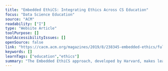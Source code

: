 ```yaml
---
title: "Embedded EthiCS: Integrating Ethics Across CS Education"
focus: "Data Science Education"
source: "ACM"
readability: ["I"]
type: "Website Article"
toolPurpose: []
toolAccessibilityIssues: []
openSource: false
link: "https://cacm.acm.org/magazines/2019/8/238345-embedded-ethics/fulltext"
keywords: []
learnTags: ["education","ethics"]
summary: "The Embedded EthiCS approach, developed by Harvard, makes learning about ethical reasoning in computer science a central element of the curriculum. "
---
```


